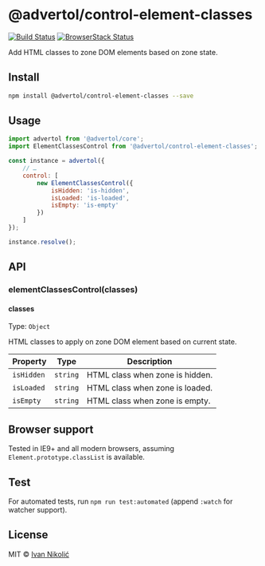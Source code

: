 # @advertol/control-element-classes

[![Build Status][ci-img]][ci] [![BrowserStack Status][browserstack-img]][browserstack]

Add HTML classes to zone DOM elements based on zone state.

## Install

```sh
npm install @advertol/control-element-classes --save
```

## Usage

```js
import advertol from '@advertol/core';
import ElementClassesControl from '@advertol/control-element-classes';

const instance = advertol({
	// …
	control: [
		new ElementClassesControl({
			isHidden: 'is-hidden',
			isLoaded: 'is-loaded',
			isEmpty: 'is-empty'
		})
	]
});

instance.resolve();
```

## API

### elementClassesControl(classes)

#### classes

Type: `Object`

HTML classes to apply on zone DOM element based on current state.

| Property | Type | Description |
| --- | --- | --- |
| `isHidden` | `string` | HTML class when zone is hidden. |
| `isLoaded` | `string` | HTML class when zone is loaded. |
| `isEmpty` | `string` | HTML class when zone is empty. |

## Browser support

Tested in IE9+ and all modern browsers, assuming `Element.prototype.classList` is available.

## Test

For automated tests, run `npm run test:automated` (append `:watch` for watcher support).

## License

MIT © [Ivan Nikolić](http://ivannikolic.com)

[ci]: https://travis-ci.com/niksy/advertol-control-element-classes
[ci-img]: https://travis-ci.com/niksy/advertol-control-element-classes.svg?branch=master
[browserstack]: https://www.browserstack.com/
[browserstack-img]: https://www.browserstack.com/automate/badge.svg?badge_key=UnJSTkFwM2hQUERjcUEyeFpFRCsxYkZKcStGRW5pVjVUNHZMV0NqdHhwTT0tLWg3VmVKd21CSmlMMmk3aVRTNHliTEE9PQ==--fd9507488539f9e39711098948279e659d3d73ad

